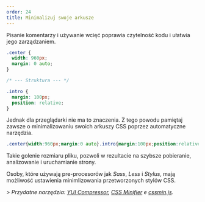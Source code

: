 ```yaml
---
order: 24
title: Minimalizuj swoje arkusze
---
```


Pisanie komentarzy i używanie wcięć poprawia czytelność kodu i ułatwia jego zarządzaniem.

```css
.center {
  width: 960px;
  margin: 0 auto;
}

/* --- Struktura --- */

.intro {
  margin: 100px;
  position: relative;
}
```

Jednak dla przeglądarki nie ma to znaczenia. Z tego powodu pamiętaj zawsze o minimalizowaniu swoich arkuszy CSS poprzez automatyczne narzędzia.

```css
.center{width:960px;margin:0 auto}.intro{margin:100px;position:relative}
```

Takie golenie rozmiaru pliku, pozwoli w rezultacie na szybsze pobieranie, analizowanie i uruchamianie strony.

Osoby, które używają pre-procesorów jak *Sass*, *Less* i *Stylus*, mają możliwość ustawienia minimlizowania przetworzonych stylów CSS.

*> Przydatne narzędzia: [YUI Compressor](http://developer.yahoo.com/yui/compressor/), [CSS Minifier](http://www.cssminifier.com/) e [cssmin.js](http://www.phpied.com/cssmin-js/).*
